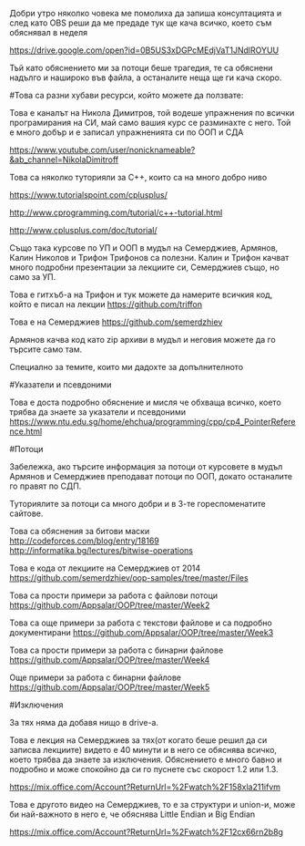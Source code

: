 Добри утро
няколко човека ме помолиха да запиша консултацията и 
след като OBS реши да ме предаде 
тук ще кача всичко, което съм обяснявал в неделя 

https://drive.google.com/open?id=0B5US3xDGPcMEdjVaT1JNdlROYUU

Тъй като обяснението ми за потоци беше трагедия, те са обяснени 
надълго и нашироко във файла, а останалите неща ще ги кача скоро. 

#Това са разни хубави ресурси, който можете да ползвате: 

Това е каналът на Никола Димитров, той водеше упражнения по всички програмирания 
на СИ, май само вашия курс се разминахте с него. Той е много добър и е записал 
упражненията си по ООП и СДА 

https://www.youtube.com/user/nonicknameable?&ab_channel=NikolaDimitroff 

Това са няколко туторияли за C++, които са на много добро ниво 

https://www.tutorialspoint.com/cplusplus/ 

http://www.cprogramming.com/tutorial/c++-tutorial.html 

http://www.cplusplus.com/doc/tutorial/

Също така курсове по УП и ООП в мудъл на Семерджиев, Армянов, Калин Николов и Трифон Трифонов 
са полезни. Калин и Трифон качват много подробни презентации за лекциите си, Семерджиев също, 
но само за УП. 

Това е гитхъб-а на Трифон и тук можете да намерите всичкия код, който е писал на лекции 
https://github.com/triffon 

Това е на Семерджиев 
https://github.com/semerdzhiev 

Армянов качва код като zip архиви в мудъл и неговия можете да го търсите само там. 


Специално за темите, които ми дадохте за допълнителното 

#Указатели и псевдоними 

Това е доста подробно обяснение и мисля че обхваща всичко, което трябва да знаете 
за указатели и псевдоними 
https://www.ntu.edu.sg/home/ehchua/programming/cpp/cp4_PointerReference.html

#Потоци 

Забележка, ако търсите информация за потоци от курсовете в мудъл 
Армянов и Семерджиев преподават потоци по ООП, докато останалите го правят по СДП.

Туториялите за потоци са много добри и в 3-те гореспоменатите сайтове. 

Това са обяснения за битови маски 
http://codeforces.com/blog/entry/18169 
http://informatika.bg/lectures/bitwise-operations 

Това е кода от лекциите на Семерджиев от 2014
https://github.com/semerdzhiev/oop-samples/tree/master/Files

Това са прости примери за работа с файлови потоци 
https://github.com/Appsalar/OOP/tree/master/Week2 

Това са още примери за работа с текстови файлове и са подробно документирани 
https://github.com/Appsalar/OOP/tree/master/Week3 

Това са прости примери за работа с бинарни файлове 
https://github.com/Appsalar/OOP/tree/master/Week4 

Още примери за работа с бинарни файлове 
https://github.com/Appsalar/OOP/tree/master/Week5 


#Изключения 

За тях няма да добавя нищо в drive-a. 

Това е лекция на Семерджиев за тях(от когато беше решил да си записва лекциите) 
видето е 40 минути и в него се обяснява всичко, което трябва да знаете за изключения. 
Обяснението е много бавно и подробно и може спокойно да си го пуснете със скорост 
1.2 или 1.3. 

https://mix.office.com/Account?ReturnUrl=%2Fwatch%2F158xla211ifvm 


Това е другото видео на Семерджиев, то е за структури и union-и, 
може би най-важното в него е, че обяснява Little Endian и Big Endian

https://mix.office.com/Account?ReturnUrl=%2Fwatch%2F12cx66rn2b8g
